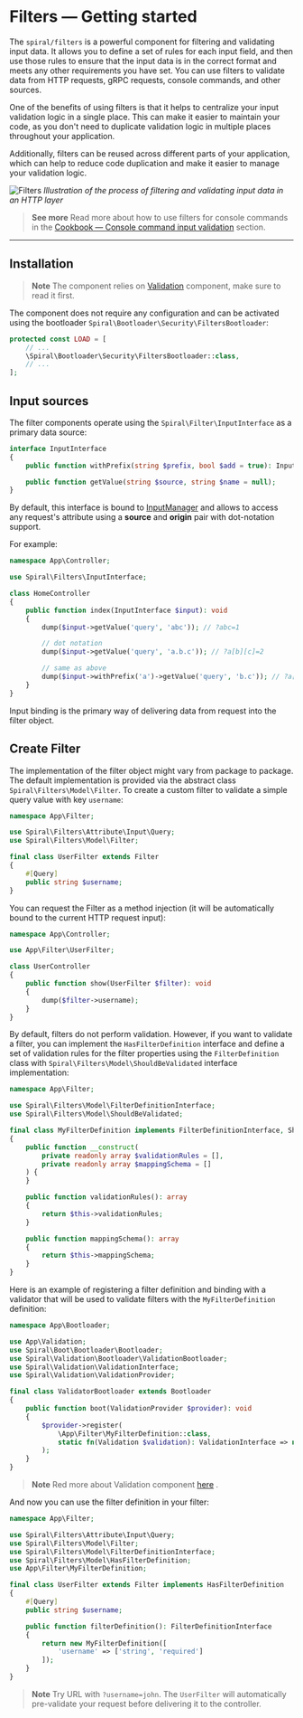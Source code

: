 # Filters — Getting started

The `spiral/filters` is a powerful component for filtering and validating input data. It allows you to define a set of
rules for each input field, and then use those rules to ensure that the input data is in the correct format and meets
any other requirements you have set. You can use filters to validate data from HTTP requests, gRPC requests, console
commands, and other sources.

One of the benefits of using filters is that it helps to centralize your input validation logic in a single place. This
can make it easier to maintain your code, as you don't need to duplicate validation logic in multiple places throughout
your application.

Additionally, filters can be reused across different parts of your application, which can help to reduce code
duplication and make it easier to manage your validation logic.

![Filters](https://user-images.githubusercontent.com/773481/211005150-ba8803ed-42c1-40eb-9cf0-7e45e15b0b73.png)
*Illustration of the process of filtering and validating input data in an HTTP layer*

> **See more**
> Read more about how to use filters for console commands in
> the [Cookbook — Console command input validation](../cookbook/console-validation.md) section.

<hr>

## Installation

> **Note**
> The component relies on [Validation](../validation/factory.md) component, make sure to read it first.

The component does not require any configuration and can be activated using the
bootloader `Spiral\Bootloader\Security\FiltersBootloader`:

```php app/src/Application/Kernel.php
protected const LOAD = [
    // ...
    \Spiral\Bootloader\Security\FiltersBootloader::class,
    // ...
];
```

## Input sources

The filter components operate using the `Spiral\Filter\InputInterface` as a primary data source:

```php
interface InputInterface
{
    public function withPrefix(string $prefix, bool $add = true): InputInterface;

    public function getValue(string $source, string $name = null);
}
```

By default, this interface is bound to [InputManager](../http/request-response.md) and allows to access
any request's attribute using a **source** and **origin** pair with dot-notation support.

For example:

```php
namespace App\Controller;

use Spiral\Filters\InputInterface;

class HomeController
{
    public function index(InputInterface $input): void
    {
        dump($input->getValue('query', 'abc')); // ?abc=1

        // dot notation
        dump($input->getValue('query', 'a.b.c')); // ?a[b][c]=2

        // same as above
        dump($input->withPrefix('a')->getValue('query', 'b.c')); // ?a[b][c]=2
    }
}
```

Input binding is the primary way of delivering data from request into the filter object.

## Create Filter

The implementation of the filter object might vary from package to package. The default implementation is provided via
the abstract class `Spiral\Filters\Model\Filter`. To create a custom filter to validate a simple query value with
key `username`:

```php
namespace App\Filter;

use Spiral\Filters\Attribute\Input\Query;
use Spiral\Filters\Model\Filter;

final class UserFilter extends Filter
{
    #[Query]
    public string $username;
}
```

You can request the Filter as a method injection (it will be automatically bound to the current HTTP request input):

```php
namespace App\Controller;

use App\Filter\UserFilter;

class UserController
{
    public function show(UserFilter $filter): void
    {     
        dump($filter->username);
    }
}
```

By default, filters do not perform validation. However, if you want to validate a filter, you can implement the
`HasFilterDefinition` interface and define a set of validation rules for the filter properties using
the `FilterDefinition` class with `Spiral\Filters\Model\ShouldBeValidated` interface implementation:

```php
namespace App\Filter;

use Spiral\Filters\Model\FilterDefinitionInterface;
use Spiral\Filters\Model\ShouldBeValidated;

final class MyFilterDefinition implements FilterDefinitionInterface, ShouldBeValidated
{
    public function __construct(
        private readonly array $validationRules = [],
        private readonly array $mappingSchema = []
    ) {
    }

    public function validationRules(): array
    {
        return $this->validationRules;
    }

    public function mappingSchema(): array
    {
        return $this->mappingSchema;
    }
}
```

Here is an example of registering a filter definition and binding with a validator that will be used to validate filters
with the `MyFilterDefinition` definition:

```php
namespace App\Bootloader;

use App\Validation;
use Spiral\Boot\Bootloader\Bootloader;
use Spiral\Validation\Bootloader\ValidationBootloader;
use Spiral\Validation\ValidationInterface;
use Spiral\Validation\ValidationProvider;

final class ValidatorBootloader extends Bootloader
{
    public function boot(ValidationProvider $provider): void
    {
        $provider->register(
            \App\Filter\MyFilterDefinition::class,
            static fn(Validation $validation): ValidationInterface => new MyValidation()
        );
    }
}
```

> **Note**
> Red more about Validation component [here](../validation/factory.md) .

And now you can use the filter definition in your filter:

```php
namespace App\Filter;

use Spiral\Filters\Attribute\Input\Query;
use Spiral\Filters\Model\Filter;
use Spiral\Filters\Model\FilterDefinitionInterface;
use Spiral\Filters\Model\HasFilterDefinition;
use App\Filter\MyFilterDefinition;

final class UserFilter extends Filter implements HasFilterDefinition
{
    #[Query]
    public string $username;

    public function filterDefinition(): FilterDefinitionInterface
    {
        return new MyFilterDefinition([
            'username' => ['string', 'required']
        ]);
    }
}
```

> **Note**
> Try URL with `?username=john`. The `UserFilter` will automatically pre-validate your request before delivering it to
> the controller.

